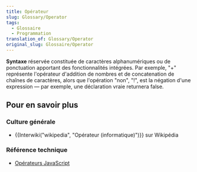 ```yaml
---
title: Opérateur
slug: Glossary/Operator
tags:
  - Glossaire
  - Programmation
translation_of: Glossary/Operator
original_slug: Glossaire/Operator
---
```

**Syntaxe** réservée constituée de caractères alphanumériques ou de ponctuation apportant des fonctionnalités intégrées.  Par exemple, "+" représente l'opérateur d'addition de nombres et de concatenation de chaînes de caractères, alors que l'opération "non", "!", est la négation d'une expression — par exemple, une déclaration vraie returnera false.

## Pour en savoir plus

### Culture générale

- {{Interwiki("wikipedia", "Opérateur (informatique)")}} sur Wikipédia

### Référence technique

- [Opérateurs JavaScript](/fr/docs/Web/JavaScript/Reference/Op%C3%A9rateurs)

